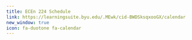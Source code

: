```yaml
---
title: ECEn 224 Schedule
link: https://learningsuite.byu.edu/.MEwk/cid-BWDSksqxooGX/calendar
new_window: true
icon: fa-duotone fa-calendar
---
```

